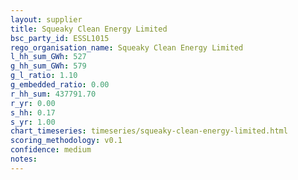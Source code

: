 ```yaml
---
layout: supplier
title: Squeaky Clean Energy Limited
bsc_party_id: ESSL1015
rego_organisation_name: Squeaky Clean Energy Limited
l_hh_sum_GWh: 527
g_hh_sum_GWh: 579
g_l_ratio: 1.10
g_embedded_ratio: 0.00
r_hh_sum: 437791.70
r_yr: 0.00
s_hh: 0.17
s_yr: 1.00
chart_timeseries: timeseries/squeaky-clean-energy-limited.html
scoring_methodology: v0.1
confidence: medium
notes: 
---
```

